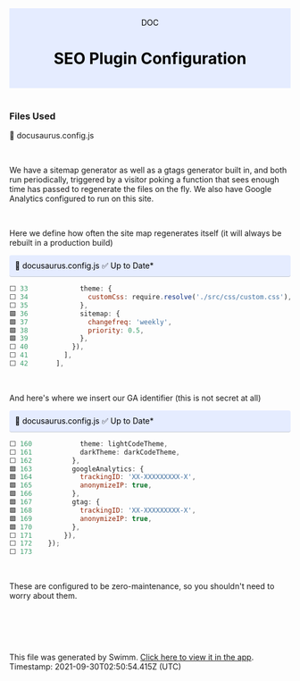 <div align="center" style="background-color: #e5ecff; color: black"><br/><div>DOC</div><h1>SEO Plugin Configuration</h1><br/></div>
<br/>

### Files Used
📄 docusaurus.config.js


<br/>

We have a sitemap generator as well as a gtags generator built in, and both run periodically, triggered by a visitor poking a function that sees enough time has passed to regenerate the files on the fly. We also have Google Analytics configured to run on this site.

<br/>

Here we define how often the site map regenerates itself (it will always be rebuilt in a production build)

<div style="background: #e5ecff; padding: 10px 10px 10px 10px; border-bottom: 1px solid #c1c7d0; border-radius: 4px; color: black">    📄 docusaurus.config.js ✅ Up to Date*

   </div>

```javascript
⬜ 33             theme: {
⬜ 34               customCss: require.resolve('./src/css/custom.css'),
⬜ 35             },
🟩 36             sitemap: {
🟩 37               changefreq: 'weekly',
🟩 38               priority: 0.5,
🟩 39             },
⬜ 40           }),
⬜ 41         ],
⬜ 42       ],
```
<br/>

And here's where we insert our GA identifier (this is not secret at all)

<div style="background: #e5ecff; padding: 10px 10px 10px 10px; border-bottom: 1px solid #c1c7d0; border-radius: 4px; color: black">    📄 docusaurus.config.js ✅ Up to Date*

   </div>

```javascript
⬜ 160            theme: lightCodeTheme,
⬜ 161            darkTheme: darkCodeTheme,
⬜ 162          },
🟩 163          googleAnalytics: {
🟩 164            trackingID: 'XX-XXXXXXXXX-X',
🟩 165            anonymizeIP: true,
🟩 166          },
🟩 167          gtag: {
🟩 168            trackingID: 'XX-XXXXXXXXX-X',
🟩 169            anonymizeIP: true,        
🟩 170          },
⬜ 171        }),
⬜ 172    });
⬜ 173    
```
<br/>

These are configured to be zero-maintenance, so you shouldn't need to worry about them.

<br/>

<br/><br/>

This file was generated by Swimm. [Click here to view it in the app](https://swimm.io/link?l=c3dpbW0lM0ElMkYlMkZyZXBvcyUyRloybDBhSFZpSlROQkpUTkJaRzlqY3k1emQybHRiUzVwYnlVelFTVXpRWE4zYVcxdGFXOCUzRCUyRmRvY3MlMkZmYU56WA==). Timestamp: 2021-09-30T02:50:54.415Z (UTC)
